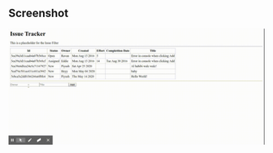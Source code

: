 ## Screenshot 

<img src="https://github.com/piyushnanwani/issue-tracker-app/blob/master/screenshots/issue-tracker-app.gif">

